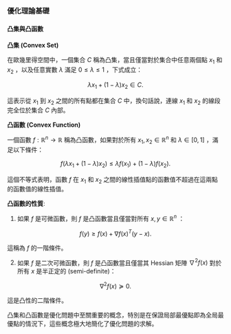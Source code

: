 

### 優化理論基礎

#### 凸集與凸函數

**凸集 (Convex Set)**

在歐幾里得空間中，一個集合  $`C`$  稱為凸集，當且僅當對於集合中任意兩個點  $`x_1`$  和  $`x_2`$ ，以及任意實數  $`\lambda`$  滿足  $`0 \leq \lambda \leq 1`$ ，下式成立：

$$\lambda x_1 + (1 - \lambda) x_2 \in C.$$

這表示從  $`x_1`$  到  $`x_2`$  之間的所有點都在集合  $`C`$  中，換句話說，連線  $`x_1`$  和  $`x_2`$  的線段完全位於集合  $`C`$  內部。

**凸函數 (Convex Function)**

一個函數  $`f: \mathbb{R}^n \rightarrow \mathbb{R}`$  稱為凸函數，如果對於所有  $`x_1, x_2 \in \mathbb{R}^n`$  和  $`\lambda \in [0, 1]`$ ，滿足以下條件：

$$f(\lambda x_1 + (1 - \lambda) x_2) \leq \lambda f(x_1) + (1 - \lambda) f(x_2).$$

這個不等式表明，函數  $`f`$  在  $`x_1`$  和  $`x_2`$  之間的線性插值點的函數值不超過在這兩點的函數值的線性插值。

**凸函數的性質**:
1. 如果  $`f`$  是可微函數，則  $`f`$  是凸函數當且僅當對所有  $`x, y \in \mathbb{R}^n`$ ：
   
$$f(y) \geq f(x) + \nabla f(x)^T (y - x).$$

   這稱為  $`f`$  的一階條件。
   
2. 如果  $`f`$  是二次可微函數，則  $`f`$  是凸函數當且僅當其 Hessian 矩陣  $`\nabla^2 f(x)`$  對於所有  $`x`$  是半正定的 (semi-definite)：
   
$$\nabla^2 f(x) \succeq 0.$$

   這是凸性的二階條件。

凸集和凸函數是優化問題中至關重要的概念，特別是在保證局部最優點即為全局最優點的情況下，這些概念極大地簡化了優化問題的求解。